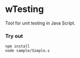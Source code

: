 # wTesting

Tool for unit testing in Java Script.

### Try out

```
npm install
node sample/Simple.s
```










